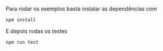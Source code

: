 Para rodar os exemplos basta instalar as dependências com 

`npm install`

E depois rodas os testes

`npm run test`